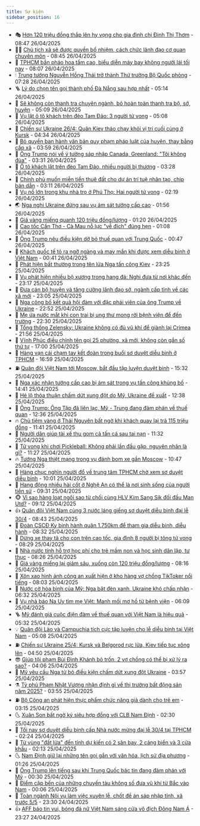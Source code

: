 ```yaml
---
title: Sự kiện
sidebar_position: 16
---
```


<!-- dantri-su-kien:START -->
- 🎭 [Hơn 120 triệu đồng thắp lên hy vọng cho gia đình chị Đinh Thị Thơm](https://dantri.com.vn/tam-long-nhan-ai/hon-120-trieu-dong-thap-len-hy-vong-cho-gia-dinh-chi-dinh-thi-thom-20250426132619512.htm) - 08:47 26/04/2025
- 👨‍🏫 [Chủ tịch xã sẽ được quyền bổ nhiệm, cách chức lãnh đạo cơ quan chuyên môn](https://dantri.com.vn/noi-vu/chu-tich-xa-se-duoc-quyen-bo-nhiem-cach-chuc-lanh-dao-co-quan-chuyen-mon-20250426123515536.htm) - 08:45 26/04/2025
- 🌮 [TPHCM bắn pháo hoa tầm cao, biểu diễn máy bay không người lái tối nay](https://dantri.com.vn/xa-hoi/tphcm-ban-phao-hoa-tam-cao-bieu-dien-may-bay-khong-nguoi-lai-toi-nay-20250426145116315.htm) - 08:07 26/04/2025
- 🕯 [Trung tướng Nguyễn Hồng Thái trở thành Thứ trưởng Bộ Quốc phòng](https://dantri.com.vn/xa-hoi/trung-tuong-nguyen-hong-thai-tro-thanh-thu-truong-bo-quoc-phong-20250426142701557.htm) - 07:28 26/04/2025
- 🪜 [Lý do chọn tên gọi thành phố Đà Nẵng sau hợp nhất](https://dantri.com.vn/xa-hoi/ly-do-chon-ten-goi-thanh-pho-da-nang-sau-hop-nhat-20250426094610275.htm) - 05:14 26/04/2025
- 🐘 [Sẽ không còn thanh tra chuyên ngành, bỏ hoàn toàn thanh tra bộ, sở, huyện](https://dantri.com.vn/xa-hoi/se-khong-con-thanh-tra-chuyen-nganh-bo-hoan-toan-thanh-tra-bo-so-huyen-20250426110635918.htm) - 05:09 26/04/2025
- 🤔 [Vụ lật ô tô khách trên đèo Tam Đảo: 3 người tử vong](https://dantri.com.vn/xa-hoi/vu-lat-o-to-khach-tren-deo-tam-dao-3-nguoi-tu-vong-20250426114518716.htm) - 05:08 26/04/2025
- 🧠 [Chiến sự Ukraine 26/4: Quân Kiev tháo chạy khỏi vị trí cuối cùng ở Kursk](https://dantri.com.vn/the-gioi/chien-su-ukraine-264-quan-kiev-thao-chay-khoi-vi-tri-cuoi-cung-o-kursk-20250426112102624.htm) - 04:34 26/04/2025
- 📝 [Bỏ quyền ban hành văn bản quy phạm pháp luật của huyện, thay bằng cấp xã](https://dantri.com.vn/xa-hoi/bo-quyen-ban-hanh-van-ban-quy-pham-phap-luat-cua-huyen-thay-bang-cap-xa-20250426103853291.htm) - 03:59 26/04/2025
- 🦏 [Ông Trump nói về ý tưởng sáp nhập Canada, Greenland: &quot;Tôi không đùa&quot;](https://dantri.com.vn/the-gioi/ong-trump-noi-ve-y-tuong-sap-nhap-canada-greenland-toi-khong-dua-20250425225408390.htm) - 03:31 26/04/2025
- 🥰 [Ô tô khách lật trên đèo Tam Đảo, nhiều người bị thương](https://dantri.com.vn/xa-hoi/o-to-khach-lat-tren-deo-tam-dao-nhieu-nguoi-bi-thuong-20250426102058735.htm) - 03:28 26/04/2025
- 🤗 [Chính phủ muốn miễn tiền thuê đất cho dự án trí tuệ nhân tạo, chip bán dẫn](https://dantri.com.vn/xa-hoi/chinh-phu-muon-mien-tien-thue-dat-cho-du-an-tri-tue-nhan-tao-chip-ban-dan-20250426100659003.htm) - 03:11 26/04/2025
- 🌈 [Vụ nổ lớn trong khu nhà trọ ở Phú Thọ: Hai người tử vong](https://dantri.com.vn/xa-hoi/vu-no-lon-trong-khu-nha-tro-o-phu-tho-hai-nguoi-tu-vong-20250426091334878.htm) - 02:19 26/04/2025
- 🌏 [Nga nghi Ukraine đứng sau vụ ám sát tướng cấp cao](https://dantri.com.vn/the-gioi/nga-nghi-ukraine-dung-sau-vu-am-sat-tuong-cap-cao-20250426074425451.htm) - 01:56 26/04/2025
- 💄 [Giá vàng miếng quanh 120 triệu đồng/lượng](https://dantri.com.vn/kinh-doanh/gia-vang-mieng-quanh-120-trieu-dongluong-20250426005315941.htm) - 01:20 26/04/2025
- 👺 [Cao tốc Cần Thơ - Cà Mau nỗ lực &quot;về đích&quot; đúng hẹn](https://dantri.com.vn/xa-hoi/cao-toc-can-tho-ca-mau-no-luc-ve-dich-dung-hen-20250425125152613.htm) - 01:08 26/04/2025
- 👹 [Ông Trump nêu điều kiện dỡ bỏ thuế quan với Trung Quốc](https://dantri.com.vn/the-gioi/ong-trump-neu-dieu-kien-do-bo-thue-quan-voi-trung-quoc-20250426071529739.htm) - 00:47 26/04/2025
- 🌊 [Khách quốc tế tỏ ra ngỡ ngàng và may mắn khi được xem diễu binh ở Việt Nam](https://dantri.com.vn/xa-hoi/khach-quoc-te-to-ra-ngo-ngang-va-may-man-khi-duoc-xem-dieu-binh-o-viet-nam-20250426074039117.htm) - 00:41 26/04/2025
- 🤠 [Phát hiện bất thường trong tên lửa Nga tấn công Kiev](https://dantri.com.vn/the-gioi/phat-hien-bat-thuong-trong-ten-lua-nga-tan-cong-kiev-20250426062201121.htm) - 23:25 25/04/2025
- 🎊 [Vụ phát hiện nhiều bộ xương trong hang đá: Nghi đưa từ nơi khác đến](https://dantri.com.vn/xa-hoi/vu-phat-hien-nhieu-bo-xuong-trong-hang-da-nghi-dua-tu-noi-khac-den-20250425171518331.htm) - 23:17 25/04/2025
- 🐘 [Đưa cán bộ huyện và tăng cường lãnh đạo sở, ngành cấp tỉnh về các xã mới](https://dantri.com.vn/xa-hoi/dua-can-bo-huyen-va-tang-cuong-lanh-dao-so-nganh-cap-tinh-ve-cac-xa-moi-20250425203824245.htm) - 23:05 25/04/2025
- 💂 [Nga công bố kết quả hội đàm với đặc phái viên của ông Trump về Ukraine](https://dantri.com.vn/the-gioi/nga-cong-bo-ket-qua-hoi-dam-voi-dac-phai-vien-cua-ong-trump-ve-ukraine-20250426054744207.htm) - 22:52 25/04/2025
- 👹 [Mẹ ứa nước mắt khi con trai bị ung thư mong rời bệnh viện để đến trường](https://dantri.com.vn/tam-long-nhan-ai/me-ua-nuoc-mat-khi-con-trai-bi-ung-thu-mong-roi-benh-vien-de-den-truong-20250416153812406.htm) - 22:30 25/04/2025
- 🦒 [Tổng thống Zelensky: Ukraine không có đủ vũ khí để giành lại Crimea](https://dantri.com.vn/the-gioi/tong-thong-zelensky-ukraine-khong-co-du-vu-khi-de-gianh-lai-crimea-20250426005124778.htm) - 21:56 25/04/2025
- 🗽 [Vĩnh Phúc điều chỉnh tên gọi 25 phường, xã mới, không còn gắn số thứ tự](https://dantri.com.vn/xa-hoi/vinh-phuc-dieu-chinh-ten-goi-25-phuong-xa-moi-khong-con-gan-so-thu-tu-20250425213422204.htm) - 17:00 25/04/2025
- 💄 [Hàng vạn cái chạm tay kết đoàn trong buổi sơ duyệt diễu binh ở TPHCM](https://dantri.com.vn/xa-hoi/hang-van-cai-cham-tay-ket-doan-trong-buoi-so-duyet-dieu-binh-o-tphcm-20250425231708627.htm) - 16:59 25/04/2025
- ⛽️ [Quân đội Việt Nam tới Moscow, bắt đầu tập luyện duyệt binh](https://dantri.com.vn/the-gioi/quan-doi-viet-nam-toi-moscow-bat-dau-tap-luyen-duyet-binh-20250425222349516.htm) - 15:32 25/04/2025
- 🥷 [Nga xác nhận tướng cấp cao bị ám sát trong vụ tấn công khủng bố](https://dantri.com.vn/the-gioi/nga-xac-nhan-tuong-cap-cao-bi-am-sat-trong-vu-tan-cong-khung-bo-20250425200653430.htm) - 14:41 25/04/2025
- 🤖 [Hé lộ thỏa thuận chấm dứt xung đột do Mỹ, Ukraine đề xuất](https://dantri.com.vn/the-gioi/he-lo-thoa-thuan-cham-dut-xung-dot-do-my-ukraine-de-xuat-20250425192601873.htm) - 12:38 25/04/2025
- 🌊 [Ông Trump: Ông Tập đã liên lạc, Mỹ - Trung đang đàm phán về thuế quan](https://dantri.com.vn/the-gioi/ong-trump-ong-tap-da-lien-lac-my-trung-dang-dam-phan-ve-thue-quan-20250425191328306.htm) - 12:36 25/04/2025
- 🔥 [Chủ tiệm vàng ở Thái Nguyên bất ngờ khi khách quay lại trả 115 triệu đồng](https://dantri.com.vn/doi-song/chu-tiem-vang-o-thai-nguyen-bat-ngo-khi-khach-quay-lai-tra-115-trieu-dong-20250425160105196.htm) - 11:41 25/04/2025
- 🦏 [Người dân giúp tài xế thu gom cả tấn cá sau tai nạn](https://dantri.com.vn/doi-song/nguoi-dan-giup-tai-xe-thu-gom-ca-tan-ca-sau-tai-nan-20250425171331438.htm) - 11:32 25/04/2025
- 🐘 [Tử vong khi chơi Pickleball: Không phải lần đầu gặp, nguyên nhân là gì?](https://dantri.com.vn/suc-khoe/tu-vong-khi-choi-pickleball-khong-phai-lan-dau-gap-nguyen-nhan-la-gi-20250425153906100.htm) - 11:27 25/04/2025
- 🔥 [Tướng Nga thiệt mạng trong vụ đánh bom xe gần Moscow](https://dantri.com.vn/the-gioi/tuong-nga-thiet-mang-trong-vu-danh-bom-xe-gan-moscow-20250425173456593.htm) - 10:47 25/04/2025
- 💼 [Hàng chục nghìn người đổ về trung tâm TPHCM chờ xem sơ duyệt diễu binh](https://dantri.com.vn/xa-hoi/hang-chuc-nghin-nguoi-do-ve-trung-tam-tphcm-cho-xem-so-duyet-dieu-binh-20250425132115250.htm) - 10:01 25/04/2025
- 🚀 [Hang động nhiều hài cốt ở Nghệ An có thể là nơi sinh sống của người tiền sử](https://dantri.com.vn/xa-hoi/hang-dong-nhieu-hai-cot-o-nghe-an-co-the-la-noi-sinh-song-cua-nguoi-tien-su-20250425104517043.htm) - 09:31 25/04/2025
- 🐵 [Vì sao hàng loạt ngôi sao từ chối cùng HLV Kim Sang Sik đối đầu Man Utd?](https://dantri.com.vn/the-thao/vi-sao-hang-loat-ngoi-sao-tu-choi-cung-hlv-kim-sang-sik-doi-dau-man-utd-20250425153853875.htm) - 09:12 25/04/2025
- 👍 [Quân đội Việt Nam cùng 3 nước láng giềng sơ duyệt diễu binh đại lễ 30/4](https://dantri.com.vn/xa-hoi/quan-doi-viet-nam-cung-3-nuoc-lang-gieng-so-duyet-dieu-binh-dai-le-304-20250425151049231.htm) - 08:43 25/04/2025
- 🚦 [Đoàn CSCĐ Kỵ binh hành quân 1.750km để tham gia diễu binh, diễu hành](https://dantri.com.vn/xa-hoi/doan-cscd-ky-binh-hanh-quan-1750km-de-tham-gia-dieu-binh-dieu-hanh-20250425152232308.htm) - 08:32 25/04/2025
- 🥸 [Dừng xe thay tã cho con trên cao tốc, gia đình 8 người bị tông tử vong](https://dantri.com.vn/doi-song/dung-xe-thay-ta-cho-con-tren-cao-toc-gia-dinh-8-nguoi-bi-tong-tu-vong-20250425151749513.htm) - 08:29 25/04/2025
- 🥷 [Nhà nước tính hỗ trợ học phí cho trẻ mầm non và học sinh dân lập, tư thục](https://dantri.com.vn/xa-hoi/nha-nuoc-tinh-ho-tro-hoc-phi-cho-tre-mam-non-va-hoc-sinh-dan-lap-tu-thuc-20250425151755343.htm) - 08:26 25/04/2025
- 🤡 [Giá vàng miếng lại giảm sâu, xuống còn 120 triệu đồng/lượng](https://dantri.com.vn/kinh-doanh/gia-vang-mieng-lai-giam-sau-xuong-con-120-trieu-dongluong-20250425071016374.htm) - 08:16 25/04/2025
- 🥳 [Xôn xao hình ảnh công an xuất hiện ở kho hàng vợ chồng TikToker nổi tiếng](https://dantri.com.vn/xa-hoi/xon-xao-hinh-anh-cong-an-xuat-hien-o-kho-hang-vo-chong-tiktoker-noi-tieng-20250425144053986.htm) - 08:03 25/04/2025
- 🤩 [Nước cờ hòa bình của Mỹ: Nga bật đèn xanh, Ukraine khó chấp nhận](https://dantri.com.vn/the-gioi/nuoc-co-hoa-binh-cua-my-nga-bat-den-xanh-ukraine-kho-chap-nhan-20250425121629976.htm) - 06:32 25/04/2025
- 🎡 [Vụ nhà báo Na Uy tìm mẹ Việt: Manh mối mơ hồ từ bệnh viện](https://dantri.com.vn/doi-song/vu-nha-bao-na-uy-tim-me-viet-manh-moi-mo-ho-tu-benh-vien-20250425102135980.htm) - 06:09 25/04/2025
- 🪜 [Mỹ đánh giá cuộc điện đàm về thuế quan với Việt Nam là hiệu quả](https://dantri.com.vn/kinh-doanh/my-danh-gia-cuoc-dien-dam-ve-thue-quan-voi-viet-nam-la-hieu-qua-20250425115801286.htm) - 05:32 25/04/2025
- 💡 [Quân đội Lào và Campuchia tích cực tập luyện cho lễ diễu binh tại Việt Nam](https://dantri.com.vn/xa-hoi/quan-doi-lao-va-campuchia-tich-cuc-tap-luyen-cho-le-dieu-binh-tai-viet-nam-20250425112544971.htm) - 05:08 25/04/2025
- ⛽️ [Chiến sự Ukraine 25/4: Kursk và Belgorod rực lửa, Kiev tiếp tục xông lên](https://dantri.com.vn/the-gioi/chien-su-ukraine-254-kursk-va-belgorod-ruc-lua-kiev-tiep-tuc-xong-len-20250425114359205.htm) - 04:50 25/04/2025
- 😎 [Giúp tội phạm Bùi Đình Khánh bỏ trốn, 2 vợ chồng có thể bị xử lý ra sao?](https://dantri.com.vn/ban-doc/giup-toi-pham-bui-dinh-khanh-bo-tron-2-vo-chong-co-the-bi-xu-ly-ra-sao-20250425105607147.htm) - 04:06 25/04/2025
- 🗽 [Mỹ yêu cầu Nga từ bỏ điều kiện chấm dứt xung đột Ukraine](https://dantri.com.vn/the-gioi/my-yeu-cau-nga-tu-bo-dieu-kien-cham-dut-xung-dot-ukraine-20250425104906352.htm) - 03:57 25/04/2025
- ⚗️ [Tỷ phú Phạm Nhật Vượng nhận định gì về thị trường bất động sản năm 2025?](https://dantri.com.vn/bat-dong-san/ty-phu-pham-nhat-vuong-nhan-dinh-gi-ve-thi-truong-bat-dong-san-nam-2025-20250425104536501.htm) - 03:55 25/04/2025
- ⛽️ [Bộ Công an phát hiện thực phẩm chức năng giả dành cho trẻ em](https://dantri.com.vn/phap-luat/bo-cong-an-phat-hien-thuc-pham-chuc-nang-gia-danh-cho-tre-em-20250425095802351.htm) - 03:15 25/04/2025
- 🌜 [Xuân Son bất ngờ ký siêu hợp đồng với CLB Nam Định](https://dantri.com.vn/the-thao/xuan-son-bat-ngo-ky-sieu-hop-dong-voi-clb-nam-dinh-20250425093021947.htm) - 02:30 25/04/2025
- 🦩 [Tối nay sơ duyệt diễu binh cấp Nhà nước mừng đại lễ 30/4 tại TPHCM](https://dantri.com.vn/xa-hoi/toi-nay-so-duyet-dieu-binh-cap-nha-nuoc-mung-dai-le-304-tai-tphcm-20250425091044267.htm) - 02:24 25/04/2025
- 🦒 [Từ vùng &quot;đất lửa&quot; đến tỉnh dự kiến có 2 sân bay, 2 cảng biển và 3 cửa khẩu](https://dantri.com.vn/xa-hoi/tu-vung-dat-lua-den-tinh-du-kien-co-2-san-bay-2-cang-bien-va-3-cua-khau-20250424174152968.htm) - 02:13 25/04/2025
- 🌜 [Nam Định giữ lại những tên gọi gắn với văn hóa, lịch sử địa phương](https://dantri.com.vn/xa-hoi/nam-dinh-giu-lai-nhung-ten-goi-gan-voi-van-hoa-lich-su-dia-phuong-20250424205035888.htm) - 01:26 25/04/2025
- 🐎 [Ông Trump lên tiếng sau khi Trung Quốc bác tin đang đàm phán với Mỹ](https://dantri.com.vn/the-gioi/ong-trump-len-tieng-sau-khi-trung-quoc-bac-tin-dang-dam-phan-voi-my-20250425071546315.htm) - 00:30 25/04/2025
- 🌋 [Điểm cập bến của những chuyến tàu không số đưa vũ khí từ Bắc vào Nam](https://dantri.com.vn/xa-hoi/diem-cap-ben-cua-nhung-chuyen-tau-khong-so-dua-vu-khi-tu-bac-vao-nam-20250424234443386.htm) - 00:06 25/04/2025
- 🧰 [Toàn ngành Nội vụ làm việc xuyên lễ, chốt đề án sáp nhập tỉnh, xã trước 5/5](https://dantri.com.vn/noi-vu/toan-nganh-noi-vu-lam-viec-xuyen-le-chot-de-an-sap-nhap-tinh-xa-truoc-55-20250424202108722.htm) - 23:30 24/04/2025
- 👍 [AFF báo tin vui, bóng đá nữ Việt Nam sáng cửa vô địch Đông Nam Á](https://dantri.com.vn/the-thao/aff-bao-tin-vui-bong-da-nu-viet-nam-sang-cua-vo-dich-dong-nam-a-20250424225100564.htm) - 23:27 24/04/2025<!-- dantri-su-kien:END -->
